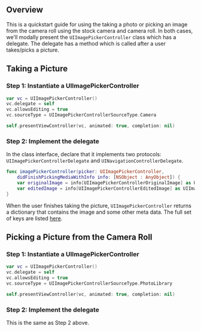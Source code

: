 ## Overview

This is a quickstart guide for using the taking a photo or picking an image from the camera roll using the stock camera and camera roll. In both cases, we'll modally present the `UIImagePickerController` class which has a delegate. The delegate has a method which is called after a user takes/picks a picture.

## Taking a Picture

### Step 1: Instantiate a UIImagePickerController

```swift
var vc = UIImagePickerController()
vc.delegate = self
vc.allowsEditing = true
vc.sourceType = UIImagePickerControllerSourceType.Camera

self.presentViewController(vc, animated: true, completion: nil)
```

### Step 2: Implement the delegate

In the class interface, declare that it implements two protocols: `UIImagePickerControllerDelegate` and `UINavigationControllerDelegate`.

```swift
func imagePickerController(picker: UIImagePickerController,
    didFinishPickingMediaWithInfo info: [NSObject : AnyObject]) {
    var originalImage = info[UIImagePickerControllerOriginalImage] as UIImage
    var editedImage = info[UIImagePickerControllerEditedImage] as UIImage
}
```

When the user finishes taking the picture, `UIImagePickerController` returns a dictionary that contains the image and some other meta data. The full set of keys are listed [here](https://developer.apple.com/library/prerelease/ios/documentation/UIKit/Reference/UIImagePickerControllerDelegate_Protocol/index.html#//apple_ref/doc/constant_group/Editing_Information_Keys).

## Picking a Picture from the Camera Roll

### Step 1: Instantiate a UIImagePickerController

```swift
var vc = UIImagePickerController()
vc.delegate = self
vc.allowsEditing = true
vc.sourceType = UIImagePickerControllerSourceType.PhotoLibrary

self.presentViewController(vc, animated: true, completion: nil)
```

### Step 2: Implement the delegate

This is the same as Step 2 above.

